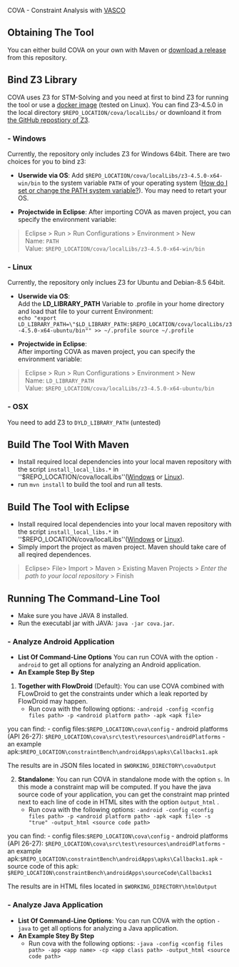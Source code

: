 COVA - Constraint Analysis with [VASCO](https://github.com/rohanpadhye/vasco) 

## Obtaining The Tool 
You can either build COVA on your own with Maven or [download a release](...) from this repository.

## Bind Z3 Library
COVA uses Z3 for STM-Solving and you need at first to bind Z3 for running the tool or use a [docker image](https://hub.docker.com/r/linghui2016/z3maven/) (tested on Linux). 
You can find Z3-4.5.0 in the local directory `$REPO_LOCATION/cova/localLibs/` or downloand it from [the GitHub repostiory of Z3](https://github.com/Z3Prover/z3).  
### - Windows
Currently, the repository only includes Z3 for Windows 64bit.
There are two choices for you to bind z3:

- **Userwide via OS**: 
Add `$REPO_LOCATION/cova/localLibs/z3-4.5.0-x64-win/bin` to the system variable `PATH` of your operating system ([How do I set or change the PATH system variable?](https://www.java.com/en/download/help/path.xml)). You may need to retart your OS. 

- **Projectwide in Eclipse**: 
After importing COVA as maven project, you can specify the environment variable: 
> Eclipse > Run > Run Configurations > Environment > New  
Name: `PATH`  
Value: `$REPO_LOCATION/cova/localLibs/z3-4.5.0-x64-win/bin`


### - Linux
Currently, the repository only inclues Z3 for Ubuntu and Debian-8.5 64bit.

- **Userwide via OS**:  
Add the **LD_LIBRARY_PATH** Variable to .profile in your home directory and load that file to your current Environment:  
`echo "export LD_LIBRARY_PATH=\"$LD_LIBRARY_PATH:$REPO_LOCATION/cova/localLibs/z3-4.5.0-x64-ubuntu/bin"" >> ~/.profile
source ~/.profile`

- **Projectwide in Eclipse**:  
After importing COVA as maven project, you can specify the environment variable:
> Eclipse > Run > Run Configurations > Environment > New  
Name: `LD_LIBRARY_PATH`  
Value: `$REPO_LOCATION/cova/localLibs/z3-4.5.0-x64-ubuntu/bin` 

### - OSX
You need to add Z3 to `DYLD_LIBRARY_PATH` (untested)

## Build The Tool With Maven
- Install required local dependencies into your local maven repository with the script ``install_local_libs.*`` in ''$REPO_LOCATION/cova/localLibs''([Windows](https://github.com/secure-software-engineering/COVA/tree/master/cova/localLibs/install_local_libs.bat) or [Linux](https://github.com/secure-software-engineering/COVA/tree/master/cova/localLibs/install_local_libs.sh)). 
- run `mvn install` to build the tool and run all tests.

## Build The Tool with Eclipse
- Install required local dependencies into your local maven repository with the script ``install_local_libs.*`` in ''$REPO_LOCATION/cova/localLibs''([Windows](https://github.com/secure-software-engineering/COVA/tree/master/cova/localLibs/install_local_libs.bat) or [Linux](https://github.com/secure-software-engineering/COVA/tree/master/cova/localLibs/install_local_libs.sh)). 
- Simply import the project as maven project. Maven should take care of all reqired dependences.
> Eclipse> File> Import > Maven > Existing Maven Projects > *Enter the path to your local repository*  > Finish

## Running The Command-Line Tool 
- Make sure you have JAVA 8 installed. 
- Run the executabl jar with JAVA: ``java -jar cova.jar``. 
### - Analyze Android Application
- **List Of Command-Line Options**
You can run COVA with the option ``-android`` to get all options for analyzing an Android application.
- **An Example Step By Step**
1. **Together with FlowDroid** (Default):
    You can use COVA combined with FLowDroid to get the constraints under which a leak reported by FlowDroid may happen. 
    - Run cova with the following options:
``-android -config <config files path> -p <android platform path> -apk <apk file>``

you can find: 
    - config files:``$REPO_LOCATION\cova\config``
    - android platforms (API 26-27): ``$REPO_LOCATION\cova\src\test\resources\androidPlatforms``
    - an example apk:``$REPO_LOCATION\constraintBench\androidApps\apks\Callbacks1.apk``

The results are in JSON files located in ``$WORKING_DIRECTORY\covaOutput``

2. **Standalone**:
You can run COVA in standalone mode with the option ``s``. In this mode a constraint map will be computed. If you have the java source code of your application, you can get the constraint map printed next to each line of code in HTML sites with the option ``òutput_html`` .   
    - Run cova with the following options:
``-android -config <config files path> -p <android platform path> -apk <apk file> -s "true" -output_html <source code path>``

you can find: 
    - config files:``$REPO_LOCATION\cova\config``
    - android platforms (API 26-27): ``$REPO_LOCATION\cova\src\test\resources\androidPlatforms``
    - an example apk:``$REPO_LOCATION\constraintBench\androidApps\apks\Callbacks1.apk``
    - source code of this apk: ``$REPO_LOCATION\constraintBench\androidApps\sourceCode\Callbacks1``

The results are in HTML files located in ``$WORKING_DIRECTORY\htmlOutput``
   
### - Analyze Java Application
- **List Of Command-Line Options**:
You can run COVA with the option ``-java`` to get all options for analyzing a Java application.
- **An Example Stey By Step**
    - Run cova with the following options: 
``-java -config <config files path> -app <app name> -cp <app class path> -output_html <source code path>`` 
